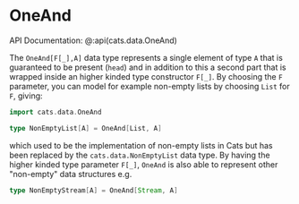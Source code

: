 # OneAnd

API Documentation: @:api(cats.data.OneAnd)

The `OneAnd[F[_],A]` data type represents a single element of type `A`
that is guaranteed to be present (`head`) and in addition to this a
second part that is wrapped inside an higher kinded type constructor
`F[_]`.  By choosing the `F` parameter, you can model for example
non-empty lists by choosing `List` for `F`, giving:

```scala mdoc:silent
import cats.data.OneAnd

type NonEmptyList[A] = OneAnd[List, A]
```

which used to be the implementation of non-empty lists in Cats but has
been replaced by the `cats.data.NonEmptyList` data type. By
having the higher kinded type parameter `F[_]`, `OneAnd` is also able
to represent other "non-empty" data structures e.g.

```scala mdoc:silent
type NonEmptyStream[A] = OneAnd[Stream, A]
```